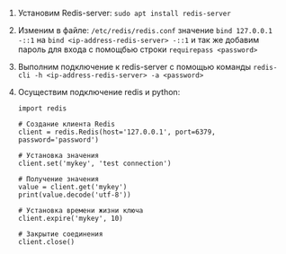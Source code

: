 1. Установим Redis-server: `sudo apt install redis-server`

2. Изменим в файле: `/etc/redis/redis.conf` значение `bind 127.0.0.1 -::1` на `bind <ip-address-redis-server> -::1`
и так же добавим пароль для входа с помощбью строки `requirepass <password>`

3. Выполним подключение к redis-server с помощью команды `redis-cli -h <ip-address-redis-server> -a <password>`

4. Осуществим подключение redis и python:
   ```
   import redis

   # Создание клиента Redis
   client = redis.Redis(host='127.0.0.1', port=6379, password='password')

   # Установка значения
   client.set('mykey', 'test connection')

   # Получение значения
   value = client.get('mykey')
   print(value.decode('utf-8'))

   # Установка времени жизни ключа
   client.expire('mykey', 10)

   # Закрытие соединения
   client.close()
   ```
